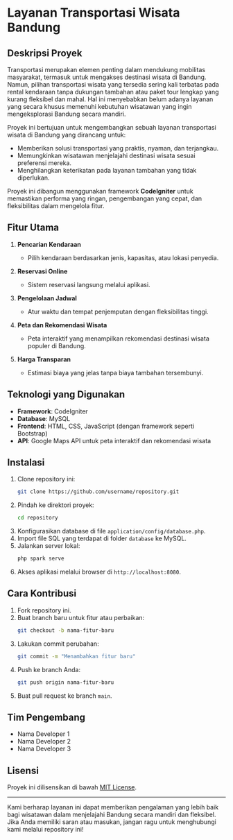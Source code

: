 # Layanan Transportasi Wisata Bandung

## Deskripsi Proyek
Transportasi merupakan elemen penting dalam mendukung mobilitas masyarakat, termasuk untuk mengakses destinasi wisata di Bandung. Namun, pilihan transportasi wisata yang tersedia sering kali terbatas pada rental kendaraan tanpa dukungan tambahan atau paket tour lengkap yang kurang fleksibel dan mahal. Hal ini menyebabkan belum adanya layanan yang secara khusus memenuhi kebutuhan wisatawan yang ingin mengeksplorasi Bandung secara mandiri.

Proyek ini bertujuan untuk mengembangkan sebuah layanan transportasi wisata di Bandung yang dirancang untuk:
- Memberikan solusi transportasi yang praktis, nyaman, dan terjangkau.
- Memungkinkan wisatawan menjelajahi destinasi wisata sesuai preferensi mereka.
- Menghilangkan keterikatan pada layanan tambahan yang tidak diperlukan.

Proyek ini dibangun menggunakan framework **CodeIgniter** untuk memastikan performa yang ringan, pengembangan yang cepat, dan fleksibilitas dalam mengelola fitur.

## Fitur Utama
1. **Pencarian Kendaraan**
   - Pilih kendaraan berdasarkan jenis, kapasitas, atau lokasi penyedia.
   
2. **Reservasi Online**
   - Sistem reservasi langsung melalui aplikasi.
   
3. **Pengelolaan Jadwal**
   - Atur waktu dan tempat penjemputan dengan fleksibilitas tinggi.

4. **Peta dan Rekomendasi Wisata**
   - Peta interaktif yang menampilkan rekomendasi destinasi wisata populer di Bandung.

5. **Harga Transparan**
   - Estimasi biaya yang jelas tanpa biaya tambahan tersembunyi.

## Teknologi yang Digunakan
- **Framework**: CodeIgniter
- **Database**: MySQL
- **Frontend**: HTML, CSS, JavaScript (dengan framework seperti Bootstrap)
- **API**: Google Maps API untuk peta interaktif dan rekomendasi wisata

## Instalasi
1. Clone repository ini:
   ```bash
   git clone https://github.com/username/repository.git
   ```
2. Pindah ke direktori proyek:
   ```bash
   cd repository
   ```
3. Konfigurasikan database di file `application/config/database.php`.
4. Import file SQL yang terdapat di folder `database` ke MySQL.
5. Jalankan server lokal:
   ```bash
   php spark serve
   ```
6. Akses aplikasi melalui browser di `http://localhost:8080`.

## Cara Kontribusi
1. Fork repository ini.
2. Buat branch baru untuk fitur atau perbaikan:
   ```bash
   git checkout -b nama-fitur-baru
   ```
3. Lakukan commit perubahan:
   ```bash
   git commit -m "Menambahkan fitur baru"
   ```
4. Push ke branch Anda:
   ```bash
   git push origin nama-fitur-baru
   ```
5. Buat pull request ke branch `main`.

## Tim Pengembang
- Nama Developer 1
- Nama Developer 2
- Nama Developer 3

## Lisensi
Proyek ini dilisensikan di bawah [MIT License](LICENSE).

---

Kami berharap layanan ini dapat memberikan pengalaman yang lebih baik bagi wisatawan dalam menjelajahi Bandung secara mandiri dan fleksibel. Jika Anda memiliki saran atau masukan, jangan ragu untuk menghubungi kami melalui repository ini!

